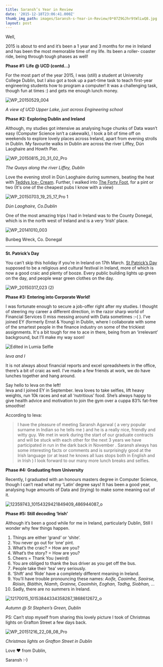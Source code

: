 ```yaml
---
title: Saransh’s Year in Review
date: '2015-12-18T23:06:41.000Z'
thumb_img_path: images/Saransh-s-Year-in-Review/0*07Z9GJhr9tWlLwQ8.jpg
layout: post
---
```

Well,

2015 is about to end and it’s been a 1 year and 3 months for me in Ireland and has been the most memorable time of my life. Its been a roller- coaster ride, being through tough phases as well!

**Phase #1: Life @ UCD (contd…)**

For the most part of the year 2015, I was (still) a student at University College Dublin, but I also got a took up a part-time task to teach first-year engineering students how to program a computer! It was a challenging task, though fun at times :) and gets me enough lunch money.

![WP_20150529_004](/images/Saransh-s-Year-in-Review/0*07Z9GJhr9tWlLwQ8.jpg)

_A view of UCD Upper Lake, just across Engineering school_

**Phase #2: Exploring Dublin and Ireland**

Although, my studies got intensive as analysing huge chunks of Data wasn’t easy (Computer Science isn’t a cakewalk), I took a bit of time off on weekends to explore lovely places across Ireland, apart from evening strolls in Dublin. My favourite walks in Dublin are across the river Liffey, Dún Laoghaire and Howth Pier.

![WP_20150815_20_31_02_Pro](/images/Saransh-s-Year-in-Review/0*-kKVVnubvGEaqk7-.jpg)

_The Quays along the river Liffey, Dublin_

Love the evening stroll in Dún Laoghaire during summers, beating the heat with [Teddys Ice- Cream](http://www.teddys.ie/). Further, I walked into [The Forty Foot](https://www.jdwetherspoon.com/pubs), for a pint or two (It's one of the cheapest pubs I know with a view)

![WP_20150703_19_25_17_Pro 1](/images/Saransh-s-Year-in-Review/0*utwDWg2iBrFovxHh.jpg)

_Dún Laoghaire, Co.Dublin_

One of the most amazing trips I had in Ireland was to the County Donegal, which is in the north west of Ireland and is a very ‘Irish’ place.

![WP_20141010_003](/images/Saransh-s-Year-in-Review/0*RPsmkDthk6nN0SH5.jpg)

Bunbeg Wreck, Co. Donegal

* * *

**St. Patrick’s Day**

You can’t skip this holiday if you’re in Ireland on 17th March. [St Patrick’s Day](http://www.stpatricksfestival.ie/) supposed to be a religious and cultural festival in Ireland, more of which is now a good craic and plenty of booze. Every public building lights up green on the day, and people wear green clothes on the day.

![WP_20150317_023 (2)](/images/Saransh-s-Year-in-Review/0*Ukqay5TZBXHfTsaP.jpg)

**Phase #3: Entering into Corporate World!**

I was fortunate enough to secure a job-offer right after my studies. I thought of steering my career a different direction, in the razor sharp world of Financial Services (I miss messing around with Data sometimes :-( ). I’ve joined EY (formerly Ernst & Young) in Dublin, where I collaborate with some of the smartest people in the finance industry on some of the trickiest assignments. It's a bit tough for me to ace in there, being from an ‘irrelevant’ background, but I’ll make my way soon!

![Edited in Lumia Selfie](/images/Saransh-s-Year-in-Review/0*OPvNDL1dKgl8tgJF..jpg)

_Ieva and I_

It is not always about financial reports and excel spreadsheets in the office, there’s a bit of craic as well. I’ve made a few friends at work, we do have lunches together and hang around.

Say hello to Ieva on the left!  
Ieva and I joined EY in September. Ieva loves to take selfies, lift heavy weights, run 10k races and eat all ‘nutritious’ food. She’s always happy to give health advice and motivation to join the gym over a cuppa 83% fat-free smoothie!

According to Ieva:

> I have the pleasure of meeting Saransh Agarwal ( a very popular surname in Indian so he tells me ) and he is a really nice, friendly and witty guy. We met in work during the start of our graduate contracts and will be stuck with each other for the next 3 years we have participated in run in the dark back in November . Saransh always has some interesting facts or comments and is surprisingly good at the Irish language (or at least he knows all luas stops both in English and in Irish ) I look forward to our many more lunch breaks and selfies.

**Phase #4: Graduating from University**

Recently, I graduated with an honours masters degree in Computer Science, though I can’t read what my ‘Latin’ degree says! It has been a good year, analysing huge amounts of Data and (trying) to make some meaning out of it.

![12359743_10154329421849409_486944087_o](/images/Saransh-s-Year-in-Review/0*ljJ7HDi0IgLtRA8h.jpg)

**Phase #5: Still decoding ‘Irish’**

Although it’s been a good while for me in Ireland, particularly Dublin, Still I wonder why few things happen.

1.  Things are either ‘grand’ or ‘shite’.
2.  You never go out for ‘one’ pint.
3.  What’s the craic? = How are you?
4.  What’s the story? = How are you?
5.  Cheers = Thank You (weird)
6.  You are obliged to thank the bus driver as you get off the bus.
7.  People take their ‘tea’ very seriously.
8.  ‘Shift’ and ‘Ride’ have a completely different meaning in Ireland.
9.  You’ll have trouble pronouncing these names: *Aoife, Caoimhe, Saoirse, Róisín, Bláithín, Niamh, Grainne, Caoimhín, Eoghan, Tadhg, Siobhan, …*
10.  Sadly, there are no summers in Ireland.

![12170015_10153844334358287_1868612672_o](/images/Saransh-s-Year-in-Review/0*EmXVtInjPw-x0cbu.jpg)

_Autumn @ St Stephen’s Green, Dublin_

PS: Can’t stop myself from sharing this lovely picture I took of Christmas lights on Grafton Street a few days back.

![WP_20151216_22_08_08_Pro](/images/Saransh-s-Year-in-Review/0*Hew-ItyF36vYV2eY.jpg)

_Christmas lights on Grafton Street in Dublin_

Love ❤ from Dublin,

Saransh :-)
